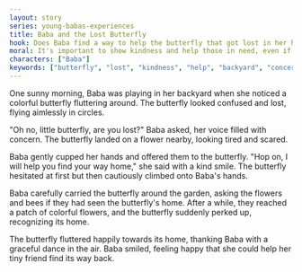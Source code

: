 ```yaml
---
layout: story
series: young-babas-experiences
title: Baba and the Lost Butterfly
hook: Does Baba find a way to help the butterfly that got lost in her home?
moral: It's important to show kindness and help those in need, even if they are small creatures.
characters: ["Baba"]
keywords: ["butterfly", "lost", "kindness", "help", "backyard", "concern", "confused", "flowers", "colorful", "home"]
---
```


One sunny morning, Baba was playing in her backyard when she noticed a colorful butterfly fluttering around. The butterfly looked confused and lost, flying aimlessly in circles.

"Oh no, little butterfly, are you lost?" Baba asked, her voice filled with concern. The butterfly landed on a flower nearby, looking tired and scared.

Baba gently cupped her hands and offered them to the butterfly. "Hop on, I will help you find your way home," she said with a kind smile. The butterfly hesitated at first but then cautiously climbed onto Baba's hands.

Baba carefully carried the butterfly around the garden, asking the flowers and bees if they had seen the butterfly's home. After a while, they reached a patch of colorful flowers, and the butterfly suddenly perked up, recognizing its home.

The butterfly fluttered happily towards its home, thanking Baba with a graceful dance in the air. Baba smiled, feeling happy that she could help her tiny friend find its way back.
